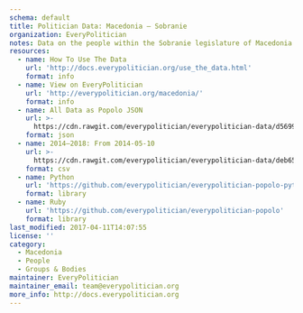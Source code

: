 ```yaml
---
schema: default
title: Politician Data: Macedonia — Sobranie
organization: EveryPolitician
notes: Data on the people within the Sobranie legislature of Macedonia.
resources:
  - name: How To Use The Data
    url: 'http://docs.everypolitician.org/use_the_data.html'
    format: info
  - name: View on EveryPolitician
    url: 'http://everypolitician.org/macedonia/'
    format: info
  - name: All Data as Popolo JSON
    url: >-
      https://cdn.rawgit.com/everypolitician/everypolitician-data/d569904507845f8ab80e1826d2d88be7eaabc1f8/data/Macedonia/Sobranie/ep-popolo-v1.0.json
    format: json
  - name: 2014–2018: From 2014-05-10
    url: >-
      https://cdn.rawgit.com/everypolitician/everypolitician-data/deb658a43e38b03b739d8d799ba2e607d46ac208/data/Macedonia/Sobranie/term-2014.csv
    format: csv
  - name: Python
    url: 'https://github.com/everypolitician/everypolitician-popolo-python'
    format: library
  - name: Ruby
    url: 'https://github.com/everypolitician/everypolitician-popolo'
    format: library
last_modified: 2017-04-11T14:07:55
license: ''
category:
  - Macedonia
  - People
  - Groups & Bodies
maintainer: EveryPolitician
maintainer_email: team@everypolitician.org
more_info: http://docs.everypolitician.org
---
```

